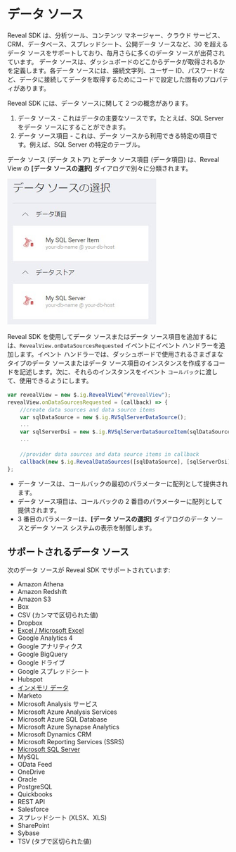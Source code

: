 # データ ソース

Reveal SDK は、分析ツール、コンテンツ マネージャー、クラウド サービス、CRM、データベース、スプレッドシート、公開データ ソースなど、30 を超えるデータ ソースをサポートしており、毎月さらに多くのデータ ソースが出荷されています。  データ ソースは、ダッシュボードのどこからデータが取得されるかを定義します。各データ ソースには、接続文字列、ユーザー ID、パスワードなど、データに接続してデータを取得するためにコードで設定した固有のプロパティがあります。

Reveal SDK には、データ ソースに関して 2 つの概念があります。
1. データ ソース - これはデータの主要なソースです。たとえば、SQL Server をデータ ソースにすることができます。
2. データ ソース項目 - これは、データ ソースから利用できる特定の項目です。例えば、SQL Server の特定のテーブル。

データ ソース (データ ストア) とデータ ソース項目 (データ項目) は、Reveal View の **[データ ソースの選択]** ダイアログで別々に分類されます。

![](adding-data-sources/images/ms-sql-server-data-source-item.jpg)

Reveal SDK を使用してデータ ソースまたはデータ ソース項目を追加するには、`RevealView.onDataSourcesRequested` イベントにイベント ハンドラーを追加します。イベント ハンドラーでは、ダッシュボードで使用されるさまざまなタイプのデータ ソースまたはデータ ソース項目のインスタンスを作成するコードを記述します。次に、それらのインスタンスをイベント `コールバック`に渡して、使用できるようにします。

```js
var revealView = new $.ig.RevealView("#revealView");
revealView.onDataSourcesRequested = (callback) => {
    //create data sources and data source items
    var sqlDataSource = new $.ig.RVSqlServerDataSource();
    ...
    var sqlServerDsi = new $.ig.RVSqlServerDataSourceItem(sqlDataSource);
    ...

    //provider data sources and data source items in callback
    callback(new $.ig.RevealDataSources([sqlDataSource], [sqlServerDsi], true));
};
```

- データ ソースは、コールバックの最初のパラメーターに配列として提供されます。
- データ ソース項目は、コールバックの 2 番目のパラメーターに配列として提供されます。
- 3 番目のパラメーターは、**[データ ソースの選択]** ダイアログのデータ ソースとデータ ソース システムの表示を制御します。

## サポートされるデータ ソース

次のデータ ソースが Reveal SDK でサポートされています:

- Amazon Athena
- Amazon Redshift
- Amazon S3
- Box
- CSV (カンマで区切られた値)
- Dropbox
- [Excel / Microsoft Excel](adding-data-sources/excel-file.md)
- Google Analytics 4
- Google アナリティクス
- Google BigQuery
- Google ドライブ
- Google スプレッドシート
- Hubspot
- [インメモリ データ](adding-data-sources/in-memory-data.md)
- Marketo
- Microsoft Analysis サービス
- Microsoft Azure Analysis Services
- Microsoft Azure SQL Database
- Microsoft Azure Synapse Analytics
- Microsoft Dynamics CRM
- Microsoft Reporting Services (SSRS)
- [Microsoft SQL Server](adding-data-sources/ms-sql-server.md)
- MySQL
- OData Feed
- OneDrive
- Oracle
- PostgreSQL
- Quickbooks
- REST API
- Salesforce
- スプレッドシート (XLSX、XLS)
- SharePoint
- Sybase
- TSV (タブで区切られた値)